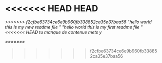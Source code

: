 <<<<<<< HEAD
 HEAD
=======
<i> 
>>>>>>> f2cfbe63734ce6e9b960fb338852ca35e37baa56
"hello world this is my new  readme file "
"hello world this is my first readme file "
<<<<<<< HEAD
tu manque de contenue mets y
 
=======
</i>
>>>>>>> f2cfbe63734ce6e9b960fb338852ca35e37baa56
